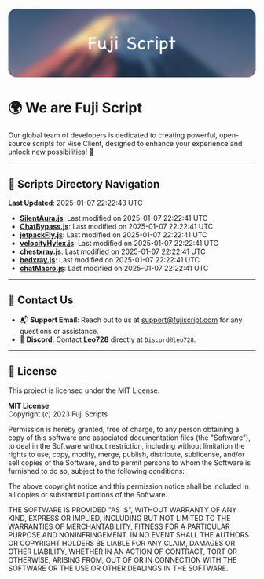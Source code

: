 ![Banner](.github/b.webp)

# 🌍 **We are Fuji Script**

Our global team of developers is dedicated to creating powerful, open-source scripts for Rise Client, designed to enhance your experience and unlock new possibilities! 🌟

---
<!-- SCRIPTS_NAVIGATION_START -->
## 📂 **Scripts Directory Navigation**

**Last Updated**: 2025-01-07 22:22:43 UTC

- **[SilentAura.js](scripts/SilentAura.js)**: Last modified on 2025-01-07 22:22:41 UTC
- **[ChatBypass.js](scripts/ChatBypass.js)**: Last modified on 2025-01-07 22:22:41 UTC
- **[jetpackFly.js](scripts/jetpackFly.js)**: Last modified on 2025-01-07 22:22:41 UTC
- **[velocityHylex.js](scripts/velocityHylex.js)**: Last modified on 2025-01-07 22:22:41 UTC
- **[chestxray.js](scripts/chestxray.js)**: Last modified on 2025-01-07 22:22:41 UTC
- **[bedxray.js](scripts/bedxray.js)**: Last modified on 2025-01-07 22:22:41 UTC
- **[chatMacro.js](scripts/chatMacro.js)**: Last modified on 2025-01-07 22:22:41 UTC

<!-- SCRIPTS_NAVIGATION_END -->

---

## 💬 **Contact Us**  
- 📬 **Support Email**: Reach out to us at [support@fujiscript.com](mailto:support@fujiscript.com) for any questions or assistance.  
- 💬 **Discord**: Contact **Leo728** directly at `Discord@leo728`.

---

## 📜 **License**

This project is licensed under the MIT License.  

**MIT License**  
Copyright (c) 2023 Fuji Scripts  

Permission is hereby granted, free of charge, to any person obtaining a copy of this software and associated documentation files (the "Software"), to deal in the Software without restriction, including without limitation the rights to use, copy, modify, merge, publish, distribute, sublicense, and/or sell copies of the Software, and to permit persons to whom the Software is furnished to do so, subject to the following conditions:  

The above copyright notice and this permission notice shall be included in all copies or substantial portions of the Software.  

THE SOFTWARE IS PROVIDED "AS IS", WITHOUT WARRANTY OF ANY KIND, EXPRESS OR IMPLIED, INCLUDING BUT NOT LIMITED TO THE WARRANTIES OF MERCHANTABILITY, FITNESS FOR A PARTICULAR PURPOSE AND NONINFRINGEMENT. IN NO EVENT SHALL THE AUTHORS OR COPYRIGHT HOLDERS BE LIABLE FOR ANY CLAIM, DAMAGES OR OTHER LIABILITY, WHETHER IN AN ACTION OF CONTRACT, TORT OR OTHERWISE, ARISING FROM, OUT OF OR IN CONNECTION WITH THE SOFTWARE OR THE USE OR OTHER DEALINGS IN THE SOFTWARE.  

